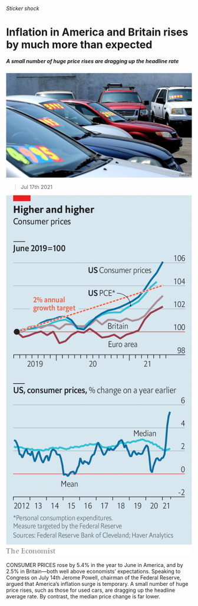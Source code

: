 ###### Sticker shock

# Inflation in America and Britain rises by much more than expected 

##### A small number of huge price rises are dragging up the headline rate 

![image](images/20210717_FNP503.jpg) 

> Jul 17th 2021 

![image](images/20210717_FNC855.png) 


CONSUMER PRICES rose by 5.4% in the year to June in America, and by 2.5% in Britain—both well above economists’ expectations. Speaking to Congress on July 14th Jerome Powell, chairman of the Federal Reserve, argued that America’s inflation surge is temporary. A small number of huge price rises, such as those for used cars, are dragging up the headline average rate. By contrast, the median price change is far lower.

